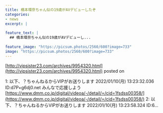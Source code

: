 ```yaml
---
title: 橋本環奈ちゃん似の19歳がAVデビューしたぞ
categories:
- news
excerpt: |
  
feature_text: |
  ## 橋本環奈ちゃん似の19歳がAVデビューし...
  
feature_image: "https://picsum.photos/2560/600?image=733"
image: "https://picsum.photos/2560/600?image=733"
---
```


[http://vipsister23.com/archives/9954320.html](http://vipsister23.com/archives/9954320.html)
posted on 

<!--more-->

1: 以下、？ちゃんねるからVIPがお送りします 2022/01/10(月) 13:23:32.036 ID:d7P+g6dj0.net みんなで応援しよう [https://www.dmm.co.jp/digital/videoa/-/detail/=/cid=1fsdss00358/](https://www.dmm.co.jp/digital/videoa/-/detail/=/cid=1fsdss00358/) 2: 以下、？ちゃんねるからVIPがお送りします 2022/01/10(月) 13:23:58.324 ID:6...
